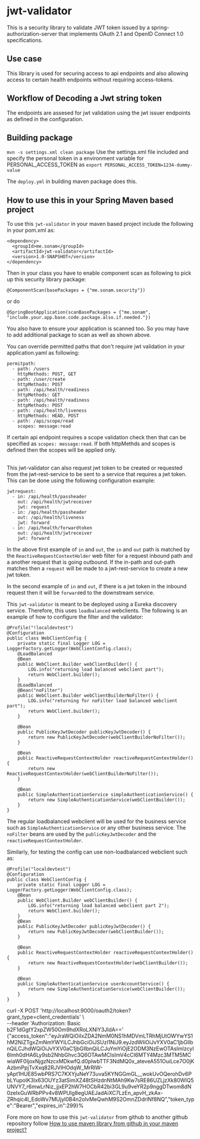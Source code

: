 # jwt-validator
This is a security library to validate JWT token issued by a spring-authorization-server that implements OAuth 2.1 and OpenID Connect 1.0 specifications.

## Use case
This library is used for securing access to api endpoints and also allowing access to certain health endpoints without requiring access-tokens.

## Workflow of Decoding a Jwt string token
The endpoints are assesed for jwt validation using the jwt issuer endpoints as defined in the configuration.

 ## Building package
 `mvn -s settings.xml clean package`
 Use the settings.xml file included and specify the personal token in a environment variable for PERSONAL_ACCESS_TOKEN as `export PERSONAL_ACCESS_TOKEN=1234-dummy-value`
 
 The `deploy.yml` in building maven package does this.
 
## How to use this in your Spring Maven based project
To use this `jwt-validator` in your maven based project include the following in your pom.xml as:
```
<dependency>
  <groupId>me.sonam</groupId>
  <artifactId>jwt-validator</artifactId>
  <version>1.0-SNAPSHOT</version>
</dependency>
```

Then in your class you have to enable component scan as following to pick up this security library package:

``` 
@ComponentScan(basePackages = {"me.sonam.security"})
```

or do

```
@SpringBootApplication(scanBasePackages = {"me.sonam", "include.your.app.base.code.package.also.if.needed."})
```

You also have to ensure your application is scanned too.  So you may have to add additional package to scan as well as shown above.


You can override permitted paths that don't require jwt validation in your application.yaml as following:
```
permitpath:
  - path: /users
    httpMethods: POST, GET
  - path: /user/create
    httpMethods: POST
  - path: /api/health/readiness
    httpMethods: GET
  - path: /api/health/readiness
    httpMethods: POST
  - path: /api/health/liveness
    httpMethods: HEAD, POST
  - path: /api/scope/read
    scopes: message:read      
```

If certain api endpoint requires a scope validation check then that can be specified as
 `scopes: message:read`. If both httpMethds and scopes is defined then the scopes will be applied only.

<br />
This jwt-validator can also request jwt token to be created or requested from the jwt-rest-service to be sent to a service that requires a jwt token.  This can be done
using the following configuration example:

```
jwtrequest:
  - in: /api/health/passheader
    out: /api/health/jwtreceiver
    jwt: request
  - in: /api/health/passheader
    out: /api/health/liveness
    jwt: forward
  - in: /api/health/forwardtoken
    out: /api/health/jwtreceiver
    jwt: forward
```
In the above first example of `in` and `out`, the `in` and `out` path is matched by the `ReactiveRequestContextHolder` web filter for a request inbound path and a another request that is going outbound.  If the in-path and out-path matches then a `request` will be made
to a jwt-rest-service to create a new jwt token.  

In the second example of `in` and `out`, if there is a jwt token in the inbound request then it will be `forward`ed to the downstream service.

This `jwt-validator` is meant to be deployed using a Eureka discovery service.  Therefore, this uses `loadbalanced` webclients.  The following is an example of how to configure the filter and the validator:
```
@Profile("!localdevtest")
@Configuration
public class WebClientConfig {
    private static final Logger LOG = LoggerFactory.getLogger(WebClientConfig.class);
    @LoadBalanced
    @Bean
    public WebClient.Builder webClientBuilder() {
        LOG.info("returning load balanced webclient part");
        return WebClient.builder();
    }
    @LoadBalanced
    @Bean("noFilter")
    public WebClient.Builder webClientBuilderNoFilter() {
        LOG.info("returning for noFilter load balanced webclient part");
        return WebClient.builder();
    }

    @Bean
    public PublicKeyJwtDecoder publicKeyJwtDecoder() {
        return new PublicKeyJwtDecoder(webClientBuilderNoFilter());
    }

    @Bean
    public ReactiveRequestContextHolder reactiveRequestContextHolder() {
        return new ReactiveRequestContextHolder(webClientBuilderNoFilter());
    }

    @Bean
    public SimpleAuthenticationService simpleAuthenticationService() {
        return new SimpleAuthenticationService(webClientBuilder());
    }
}
```
The regular loadbalanced webclient will be used for the business service such as `SimpleAuthenticationService` or any other business service.  The `noFilter` beans are used by the `publicKeyJwtDecoder` and the `reactiveRequestContextHolder`.

Similarly, for testing the config can use non-loadbalanced webclient such as:
```
@Profile("localdevtest")
@Configuration
public class WebClientConfig {
    private static final Logger LOG = LoggerFactory.getLogger(WebClientConfig.class);
    @Bean
    public WebClient.Builder webClientBuilder() {
        LOG.info("returning load balanced webclient part 2");
        return WebClient.builder();
    }
    @Bean
    public PublicKeyJwtDecoder publicKeyJwtDecoder() {
        return new PublicKeyJwtDecoder(webClientBuilder());
    }

    @Bean
    public ReactiveRequestContextHolder reactiveRequestContextHolder() {
        return new ReactiveRequestContextHolder(webClientBuilder());
    }

    @Bean
    public SimpleAuthenticationService userAccountService() {
        return new SimpleAuthenticationService(webClientBuilder());
    }
}
```

curl -X POST 'http://localhost:9000/oauth2/token?grant_type=client_credentials' \  
--header 'Authorization: Basic b2F1dGgtY2xpZW50Om9hdXRoLXNlY3JldA=='
{"access_token":"eyJraWQiOiIxZDA2NmM0NS1hMDVmLTRhMjUtOWYwYS1hM2NiZTgxZmNmYWYiLCJhbGciOiJSUzI1NiJ9.eyJzdWIiOiJvYXV0aC1jbGllbnQiLCJhdWQiOiJvYXV0aC1jbGllbnQiLCJuYmYiOjE2ODM3NzEwOTAsImlzcyI6Imh0dHA6Ly9sb2NhbGhvc3Q6OTAwMCIsImV4cCI6MTY4Mzc3MTM5MCwiaWF0IjoxNjgzNzcxMDkwfQ.d0pIwbTTF3NdMQ0x_ateveA551OuiLce7O0jKAzbmPpjTvXxq82RJVIHOdqW_MrRIW-yApt1HUE85wbPRS7C7KXYjuNeY73uva5KYNGGmGL__wokUvOQerohDv6PbLYupoIK3lx63OUYz3atSimXZ48tSHzdnNtMAh9Kw7sRE86UZLjzXk80WIQ5UNVY7_r6mwLrNiz_jjxEP2hW7HOCbR42bi3GL9u9veYR2p9nggDTwom8dN0zeIxGuWRbPPv4v8WPUlg8egUAEJadAiXC7LzEn_apvH_zkAx-ZRhqic4I_EdoWv7MUjyl0B4n2olvMeQwhM9S2OmnZDdrlNf8NQ","token_type":"Bearer","expires_in":299}%


Fore more on how to use this `jwt-validator` from github to another github repository follow [How to use maven library from github in your maven project?](https://sonamsamdupkhangsar.github.io/pulling-down-github-maven-library/)

